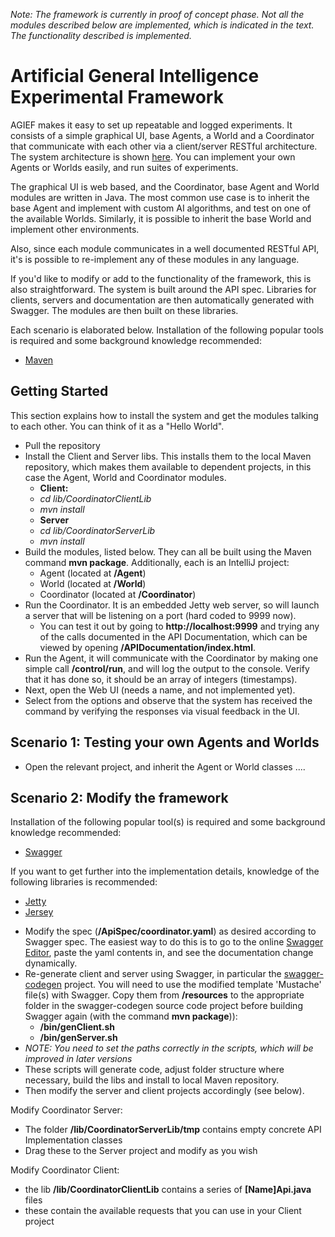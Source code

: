 *Note: The framework is currently in proof of concept phase. Not all the modules described below are implemented, which is indicated in the text. The functionality described is implemented.*

# Artificial General Intelligence Experimental Framework

AGIEF makes it easy to set up repeatable and logged experiments. It consists of a simple graphical UI, base Agents, a World and a Coordinator that communicate with each other via a client/server RESTful architecture. The system architecture is shown [here](https://github.com/ProjectAGI/agi/blob/master/resources/AGIHighLevelDesignSystemArchitecture.png). You can implement your own Agents or Worlds easily, and run suites of experiments.

The graphical UI is web based, and the Coordinator, base Agent and World modules are written in Java. The most common use case is to inherit the base Agent and implement with custom AI algorithms, and test on one of the available Worlds. Similarly, it is possible to inherit the base World and implement other environments.

Also, since each module communicates in a well documented RESTful API, it's is possible to re-implement any of these modules in any language.

If you'd like to modify or add to the functionality of the framework, this is also straightforward. The system is built around the API spec. Libraries for clients, servers and documentation are then automatically generated with Swagger. The modules are then built on these libraries.


Each scenario is elaborated below.
Installation of the following popular tools is required and some background knowledge recommended:
- [Maven](https://maven.apache.org/) 



## Getting Started
This section explains how to install the system and get the modules talking to each other. You can think of it as a "Hello World".

* Pull the repository
* Install the Client and Server libs. This installs them to the local Maven repository, which makes them available to dependent projects, in this case the Agent, World and Coordinator modules.
	*	**Client:**
	* 	_cd lib/CoordinatorClientLib_
	*	_mvn install_
	*	**Server**
	* 	_cd lib/CoordinatorServerLib_
	*	_mvn install_
* Build the modules, listed below. They can all be built using the Maven command **mvn package**. Additionally, each is an IntelliJ project:
	*	Agent (located at **/Agent**)
	*	World (located at **/World**)
	* 	Coordinator (located at **/Coordinator**)
* Run the Coordinator. It is an embedded Jetty web server, so will launch a server that will be listening on a port (hard coded to 9999 now).
	*	You can test it out by going to **http://localhost:9999** and trying any of the calls documented in the API Documentation, which can be viewed by opening **/APIDocumentation/index.html**.
* Run the Agent, it will communicate with the Coordinator by making one simple call **/control/run**, and will log the output to the console. Verify that it has done so, it should be an array of integers (timestamps).
* Next, open the Web UI (needs a name, and not implemented yet).
* Select from the options and observe that the system has received the command by verifying the responses via visual feedback in the UI.


## Scenario 1: Testing your own Agents and Worlds
* Open the relevant project, and inherit the Agent or World classes ....



## Scenario 2: Modify the framework

Installation of the following popular tool(s) is required and some background knowledge recommended:
- [Swagger](http://swagger.io/)

If you want to get further into the implementation details, knowledge of the following libraries is recommended:
- [Jetty](http://www.eclipse.org/jetty/)
- [Jersey](https://jersey.java.net/)

* Modify the spec (**/ApiSpec/coordinator.yaml**) as desired according to Swagger spec. The easiest way to do this is to go to the online [Swagger Editor](http://editor.swagger.io/#/), paste the yaml contents in, and see the documentation change dynamically.
* Re-generate client and server using Swagger, in particular the [swagger-codegen](https://github.com/swagger-api/swagger-codegen) project. You will need to use the modified template 'Mustache' file(s) with Swagger. Copy them from **/resources** to the appropriate folder in the swagger-codegen source code project before building Swagger again (with the command **mvn package**)):
	* **/bin/genClient.sh**
	* **/bin/genServer.sh**
* *NOTE: You need to set the paths correctly in the scripts, which will be improved in later versions*
* These scripts will generate code, adjust folder structure where necessary, build the libs and install to local Maven repository.
* Then modify the server and client projects accordingly (see below).


Modify Coordinator Server:

* The folder **/lib/CoordinatorServerLib/tmp** contains empty concrete API Implementation classes
* Drag these to the Server project and modify as you wish


Modify Coordinator Client:

* the lib **/lib/CoordinatorClientLib** contains a series of **[Name]Api.java** files
* these contain the available requests that you can use in your Client project
